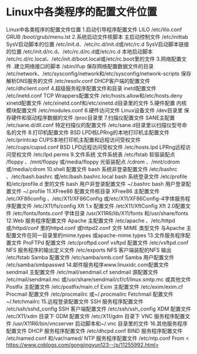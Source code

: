 # Linux中各类程序的配置文件位置

Linux中各类程序的配置文件位置
1.启动引导程序配置文件
LILO /etc/lilo.conf 
GRUB /boot/grub/menu.lst
2.系统启动文件核脚本
主启动控制文件 /etc/inittab 
SysV启动脚本的位置 /etc/init.d、/etc/rc.d/init.d或/etc/rc.d 
SysV启动脚本链接的位置 /etc/init.d/rc.d、/etc/rc.d/rc.d或/etc/rc.d 
本地启动脚本 /etc/rc.d/rc.local、/etc/init.d/boot.local或/etc/rc.boot里的文件
3.网络配置文件
.建立网络接口的脚本 /sbin/ifup 
保存网络配置数据文件的目录 /etc/network、/etc/sysconfig/network和/etc/sysconfig/network-scripts 
保存解析DNS服务的文件 /etc/resolv.conf 
DHCP客户端的配置文件 /etc/dhclient.conf
4.超级服务程序配置文件和目录
inetd配置文件 /etc/inetd.conf 
TCP Wrappers配置文件 /etc/hosts.allow和/etc/hosts.deny 
xinetd配置文件 /etc/xinetd.conf和/etc/xinetd.d目录里的文件
5.硬件配置
内核模块配置文件 /etc/modules.conf
6.硬件访问文件
Linux设备文件 /dev目录里 
保存硬件和驱动程序数据的文件 /proc目录里
7.扫描仪配置文件
SANE主配置 /etc/sane.d/dll.conf 
特定扫描仪的配置文件 /etc/sane.d目录里以扫描仪型号命名的文件
8.打印机配置文件
BSD LPD核LPRng的本地打印机主配置文件 /etc/printcap 
CUPS本地打印机主配置和远程访问受权文件 /etc/cups/cupsd.conf 
BSD LPD远程访问受权文件 /etc/hosts.lpd 
LPRng远程访问受权文件 /etc/lpd.perms
9.文件系统
文件系统表 /etc/fstab 
软驱装配点 /floppy 、/mnt/floppy 或/media/floppy 
光驱装配点 /cdrom 、/mnt/cdrom 或/media/cdrom
10.shell 配置文件
bash 系统非登录配置文件 /etc/bashrc 、/etc/bash.bashrc 或/etc/bash.bashrc.local 
bash 系统登录文件 /etc/profile 和/etc/profile.d 里的文件 
bash 用户非登录配置文件 ~/.bashrc 
bash 用户登录配置文件 ~/.profile
11.XFree86 配置文件核目录
XFree86 主配置文件 /etc/XF86config 、/etc/X11/XF86Config 或/etc/X11/XF86Config-4字体服务程序配置文件 /etc/X11/fs/config 
Xft 1.x 配置文件 /etcX11/XftConfig 
Xft 2.0配置文件 /etc/fonts/fonts.conf 
字体目录 /usr/X11R6/lib/X11/fonts 和/usr/share/fonts
12.Web 服务程序配置文件
Apache 主配置文件 /etc/apache 、/etc/httpd 或/httpd/conf 里的httpd.conf 或httpd2.conf 文件 
MIME 类型文件 与Apache 主配置文件在同一目录里的mime.types 或apache-mime.types
13.文件服务程序配置文件
ProFTPd 配置文件 /etc/proftpd.conf 
vsftpd 配置文件 /etc/vsftpd.conf 
NFS 服务程序的输出定义文件 /etc/exports 
NFS 客户端装配的NFS 输出 /etc/fstab 
Samba 配置文件 /etc/samba/smb.conf 
Samba 用户配置文件 /etc/samba/smbpasswd
14.邮件服务程序www.linuxidc.com配置文件
sendmail 主配置文件 /etc/mail/sendmail.cf 
sendmail 源配置文件 /etc/mail/sendmail.mc 或/usr/share/sendmail/cf/cf/linux.smtp.mc 或其他文件 
Postfix 主配置文件 /etc/postfix/main.cf 
Exim 主配置文件 /etc/exim/exim.cf 
Procmail 配置文件 /etc/procmailrc 或~/.procmailrc 
Fetchmail 配置文件 ~/.fetchmailrc
15.远程登录配置文件
SSH 服务程序配置文件 /etc/ssh/sshd_config 
SSH 客户端配置文件 /etc/ssh/ssh_config 
XDM 配置文件 /etc/X11/xdm 目录下 
GDM 配置文件 /etc/X11/gdm 目录下 
VNC 服务程序配置文件 /usr/X11R6/bin/vncserver 启动脚本和~/.vnc 目录里的文件
16.其他服务程序配置文件
DHCP 服务程序配置文件 /etc/dhcpd.conf 
BIND 服务程序配置文件 /etc/named.conf 和/var/named/ 
NTP 服务程序配置文件 /etc/ntp.conf 
From < https://www.cnblogs.com/gongjingyun123--/p/11255992.html> 
